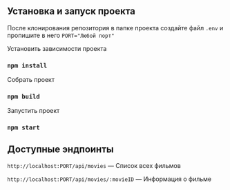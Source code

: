 ## Установка и запуск проекта
После клонирования репозитория в папке проекта создайте файл `.env` и пропишите в него `PORT="Любой порт"`

Установить зависимости проекта
### `npm install`

Собрать проект
### `npm build`
Запустить проект
### `npm start`

## Доступные эндпоинты

`http://localhost:PORT/api/movies` — Список всех фильмов

`http://localhost:PORT/api/movies/:movieID` — Информация о фильме
